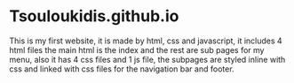 # Tsouloukidis.github.io
This is my first website, it is made by html, css and javascript, it includes 4 html files the main html is the index and the rest are sub pages for my menu, also it has 4 css files and 1 js file, the subpages are styled inline with css and linked with css files for the navigation bar and footer.
